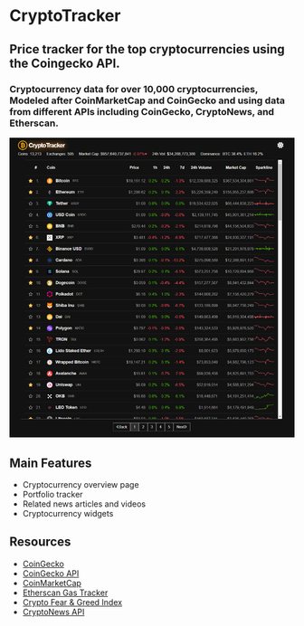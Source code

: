 # CryptoTracker
## Price tracker for the top cryptocurrencies using the Coingecko API.
### Cryptocurrency data for over 10,000 cryptocurrencies, Modeled after CoinMarketCap and CoinGecko and using data from different APIs including CoinGecko, CryptoNews, and Etherscan.

![Example image](./src/assets/example.png)

## Main Features
- Cryptocurrency overview page
- Portfolio tracker
- Related news articles and videos
- Cryptocurrency widgets

## Resources
- [CoinGecko](https://www.coingecko.com/)
- [CoinGecko API](https://www.coingecko.com/api/documentations/v3)
- [CoinMarketCap](https://coinmarketcap.com/)
- [Etherscan Gas Tracker](https://docs.etherscan.io/api-endpoints/gas-tracker)
- [Crypto Fear & Greed Index](https://alternative.me/crypto/fear-and-greed-index/)
- [CryptoNews API](https://cryptonews-api.com/)

